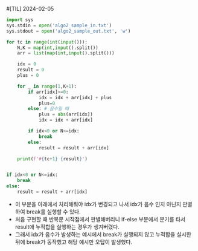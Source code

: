 #[TIL] 2024-02-05

```python
import sys
sys.stdin = open('algo2_sample_in.txt')
sys.stdout = open('algo2_sample_out.txt', 'w')

for tc in range(int(input())):
    N,K = map(int,input().split())
    arr = list(map(int,input().split()))

    idx = 0
    result = 0
    plus = 0

    for _ in range(1,K+1):
        if arr[idx]>=0:
            idx = idx + arr[idx] + plus
            plus=0
        else: # 음수일 때
            plus = abs(arr[idx])
            idx = idx + arr[idx]

        if idx<0 or N<=idx:
            break
        else:
            result = result + arr[idx]

    print(f'#{tc+1} {result}')
```

```python

if idx<0 or N<=idx:
    break
else:
    result = result + arr[idx]

```
- 이 부분을 아래에서 처리해줘야 idx가 변경되고 나서 idx가 음수 인지 아닌지 판별하여 break를 실행할 수 있다.
- 처음 구현할 때 반복문 시작점에서 판별해버리니 if-else 부분에서 분기를 타서 result에 누적합을 실행하는 경우가 생겨버렸다.
- 그래서 idx가 음수가 발생하는 예시에서 break가 실행되지 않고 누적합을 실시한 뒤에 break가 동작했고 해당 예시만 오답이 발생했다.